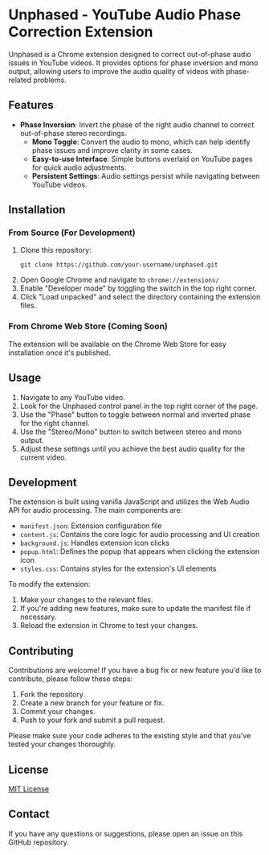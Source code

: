 # Unphased - YouTube Audio Phase Correction Extension

Unphased is a Chrome extension designed to correct out-of-phase audio issues in YouTube videos. It provides options for phase inversion and mono output, allowing users to improve the audio quality of videos with phase-related problems.

## Features

- **Phase Inversion**: Invert the phase of the right audio channel to correct out-of-phase stereo recordings.
  - **Mono Toggle**: Convert the audio to mono, which can help identify phase issues and improve clarity in some cases.
  - **Easy-to-use Interface**: Simple buttons overlaid on YouTube pages for quick audio adjustments.
  - **Persistent Settings**: Audio settings persist while navigating between YouTube videos.

## Installation

### From Source (For Development)

1. Clone this repository:
   ```
   git clone https://github.com/your-username/unphased.git
   ```
2. Open Google Chrome and navigate to `chrome://extensions/`
3. Enable "Developer mode" by toggling the switch in the top right corner.
4. Click "Load unpacked" and select the directory containing the extension files.

### From Chrome Web Store (Coming Soon)

The extension will be available on the Chrome Web Store for easy installation once it's published.

## Usage

1. Navigate to any YouTube video.
2. Look for the Unphased control panel in the top right corner of the page.
3. Use the "Phase" button to toggle between normal and inverted phase for the right channel.
4. Use the "Stereo/Mono" button to switch between stereo and mono output.
5. Adjust these settings until you achieve the best audio quality for the current video.

## Development

The extension is built using vanilla JavaScript and utilizes the Web Audio API for audio processing. The main components are:

- `manifest.json`: Extension configuration file
- `content.js`: Contains the core logic for audio processing and UI creation
- `background.js`: Handles extension icon clicks
- `popup.html`: Defines the popup that appears when clicking the extension icon
- `styles.css`: Contains styles for the extension's UI elements

To modify the extension:

1. Make your changes to the relevant files.
2. If you're adding new features, make sure to update the manifest file if necessary.
3. Reload the extension in Chrome to test your changes.

## Contributing

Contributions are welcome! If you have a bug fix or new feature you'd like to contribute, please follow these steps:

1. Fork the repository.
2. Create a new branch for your feature or fix.
3. Commit your changes.
4. Push to your fork and submit a pull request.

Please make sure your code adheres to the existing style and that you've tested your changes thoroughly.

## License

[MIT License](LICENSE)

## Contact

If you have any questions or suggestions, please open an issue on this GitHub repository.

